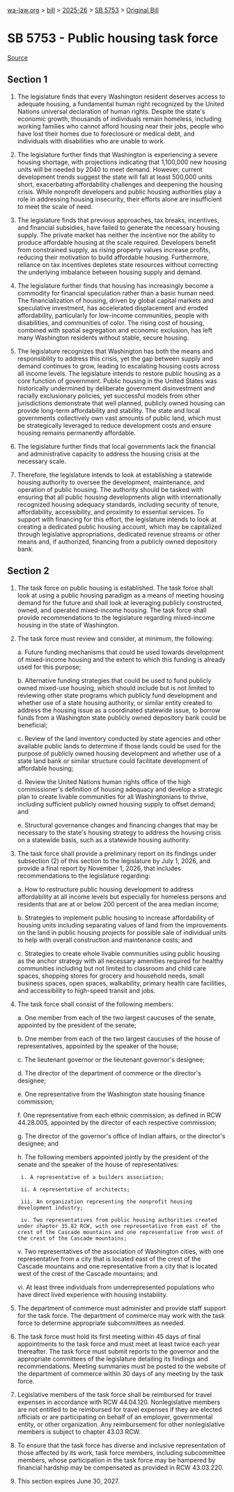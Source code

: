 [wa-law.org](/) > [bill](/bill/) > [2025-26](/bill/2025-26/) > [SB 5753](/bill/2025-26/sb/5753/) > [Original Bill](/bill/2025-26/sb/5753/1/)

# SB 5753 - Public housing task force

[Source](http://lawfilesext.leg.wa.gov/biennium/2025-26/Pdf/Bills/Senate%20Bills/5753.pdf)

## Section 1
1. The legislature finds that every Washington resident deserves access to adequate housing, a fundamental human right recognized by the United Nations universal declaration of human rights. Despite the state's economic growth, thousands of individuals remain homeless, including working families who cannot afford housing near their jobs, people who have lost their homes due to foreclosure or medical debt, and individuals with disabilities who are unable to work.

2. The legislature further finds that Washington is experiencing a severe housing shortage, with projections indicating that 1,100,000 new housing units will be needed by 2040 to meet demand. However, current development trends suggest the state will fall at least 500,000 units short, exacerbating affordability challenges and deepening the housing crisis. While nonprofit developers and public housing authorities play a role in addressing housing insecurity, their efforts alone are insufficient to meet the scale of need.

3. The legislature finds that previous approaches, tax breaks, incentives, and financial subsidies, have failed to generate the necessary housing supply. The private market has neither the incentive nor the ability to produce affordable housing at the scale required. Developers benefit from constrained supply, as rising property values increase profits, reducing their motivation to build affordable housing. Furthermore, reliance on tax incentives depletes state resources without correcting the underlying imbalance between housing supply and demand.

4. The legislature further finds that housing has increasingly become a commodity for financial speculation rather than a basic human need. The financialization of housing, driven by global capital markets and speculative investment, has accelerated displacement and eroded affordability, particularly for low-income communities, people with disabilities, and communities of color. The rising cost of housing, combined with spatial segregation and economic exclusion, has left many Washington residents without stable, secure housing.

5. The legislature recognizes that Washington has both the means and responsibility to address this crisis, yet the gap between supply and demand continues to grow, leading to escalating housing costs across all income levels. The legislature intends to restore public housing as a core function of government. Public housing in the United States was historically undermined by deliberate government disinvestment and racially exclusionary policies, yet successful models from other jurisdictions demonstrate that well planned, publicly owned housing can provide long-term affordability and stability. The state and local governments collectively own vast amounts of public land, which must be strategically leveraged to reduce development costs and ensure housing remains permanently affordable.

6. The legislature further finds that local governments lack the financial and administrative capacity to address the housing crisis at the necessary scale.

7. Therefore, the legislature intends to look at establishing a statewide housing authority to oversee the development, maintenance, and operation of public housing. The authority should be tasked with ensuring that all public housing developments align with internationally recognized housing adequacy standards, including security of tenure, affordability, accessibility, and proximity to essential services. To support with financing for this effort, the legislature intends to look at creating a dedicated public housing account, which may be capitalized through legislative appropriations, dedicated revenue streams or other means and, if authorized, financing from a publicly owned depository bank.

## Section 2
1. The task force on public housing is established. The task force shall look at using a public housing paradigm as a means of meeting housing demand for the future and shall look at leveraging publicly constructed, owned, and operated mixed-income housing. The task force shall provide recommendations to the legislature regarding mixed-income housing in the state of Washington.

2. The task force must review and consider, at minimum, the following:

    a. Future funding mechanisms that could be used towards development of mixed-income housing and the extent to which this funding is already used for this purpose;

    b. Alternative funding strategies that could be used to fund publicly owned mixed-use housing, which should include but is not limited to reviewing other state programs which publicly fund development and whether use of a state housing authority, or similar entity created to address the housing issue as a coordinated statewide issue, to borrow funds from a Washington state publicly owned depository bank could be beneficial;

    c. Review of the land inventory conducted by state agencies and other available public lands to determine if those lands could be used for the purpose of publicly owned housing development and whether use of a state land bank or similar structure could facilitate development of affordable housing;

    d. Review the United Nations human rights office of the high commissioner's definition of housing adequacy and develop a strategic plan to create livable communities for all Washingtonians to thrive, including sufficient publicly owned housing supply to offset demand; and

    e. Structural governance changes and financing changes that may be necessary to the state's housing strategy to address the housing crisis on a statewide basis, such as a statewide housing authority.

3. The task force shall provide a preliminary report on its findings under subsection (2) of this section to the legislature by July 1, 2026, and provide a final report by November 1, 2026, that includes recommendations to the legislature regarding:

    a. How to restructure public housing development to address affordability at all income levels but especially for homeless persons and residents that are at or below 200 percent of the area median income;

    b. Strategies to implement public housing to increase affordability of housing units including separating values of land from the improvements on the land in public housing projects for possible sale of individual units to help with overall construction and maintenance costs; and

    c. Strategies to create whole livable communities using public housing as the anchor strategy with all necessary amenities required for healthy communities including but not limited to classroom and child care spaces, shopping stores for grocery and household needs, small business spaces, open spaces, walkability, primary health care facilities, and accessibility to high-speed transit and jobs.

4. The task force shall consist of the following members:

    a. One member from each of the two largest caucuses of the senate, appointed by the president of the senate;

    b. One member from each of the two largest caucuses of the house of representatives, appointed by the speaker of the house;

    c. The lieutenant governor or the lieutenant governor's designee;

    d. The director of the department of commerce or the director's designee;

    e. One representative from the Washington state housing finance commission;

    f. One representative from each ethnic commission, as defined in RCW 44.28.005, appointed by the director of each respective commission;

    g. The director of the governor's office of Indian affairs, or the director's designee; and

    h. The following members appointed jointly by the president of the senate and the speaker of the house of representatives:

        i. A representative of a builders association;

        ii. A representative of architects;

        iii. An organization representing the nonprofit housing development industry;

        iv. Two representatives from public housing authorities created under chapter 35.82 RCW, with one representative from east of the crest of the Cascade mountains and one representative from west of the crest of the Cascade mountains;

    v. Two representatives of the association of Washington cities, with one representative from a city that is located east of the crest of the Cascade mountains and one representative from a city that is located west of the crest of the Cascade mountains; and

    vi. At least three individuals from underrepresented populations who have direct lived experience with housing instability.

5. The department of commerce must administer and provide staff support for the task force. The department of commerce may work with the task force to determine appropriate subcommittees as needed.

6. The task force must hold its first meeting within 45 days of final appointments to the task force and must meet at least twice each year thereafter. The task force must submit reports to the governor and the appropriate committees of the legislature detailing its findings and recommendations. Meeting summaries must be posted to the website of the department of commerce within 30 days of any meeting by the task force.

7. Legislative members of the task force shall be reimbursed for travel expenses in accordance with RCW 44.04.120. Nonlegislative members are not entitled to be reimbursed for travel expenses if they are elected officials or are participating on behalf of an employer, governmental entity, or other organization. Any reimbursement for other nonlegislative members is subject to chapter 43.03 RCW.

8. To ensure that the task force has diverse and inclusive representation of those affected by its work, task force members, including subcommittee members, whose participation in the task force may be hampered by financial hardship may be compensated as provided in RCW 43.03.220.

9. This section expires June 30, 2027.
